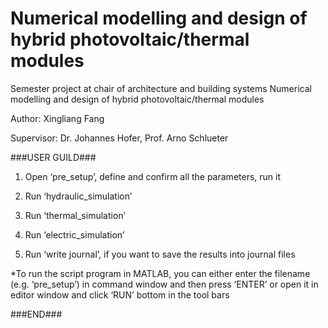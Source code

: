 # Numerical modelling and design of hybrid photovoltaic/thermal modules 
Semester project at chair of architecture and building systems
Numerical modelling and design of hybrid photovoltaic/thermal modules 

Author: Xingliang Fang

Supervisor: Dr. Johannes Hofer, Prof. Arno Schlueter


###USER GUILD###

1. Open ‘pre_setup’, define and confirm all the parameters, run it

2. Run ‘hydraulic_simulation’

3. Run ‘thermal_simulation’

4. Run ‘electric_simulation’

5. Run ‘write journal’, if you want to save the results into journal files

*To run the script program in MATLAB, you can either enter the filename (e.g. ‘pre_setup’) in command window and then press ‘ENTER’ or open it in editor window and click ‘RUN’ bottom in the tool bars

###END###